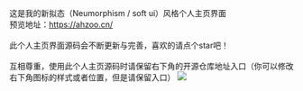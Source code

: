 <!--
 * Ahzoo HomePage
 * (c) Ahzoo
 * Last Update: 2021/2/2
 * Modify by Ahzoo
 * Home Page：ahzoo.cn
 * 此个人界面代码已开源
 * 开源地址：https://github.com/ooahz/homepage
 * 引用请留下此版权，谢谢！
-->

这是我的新拟态（Neumorphism / soft ui）风格个人主页界面</br>
预览地址：https://ahzoo.cn/</br>
<br>
此个人主页界面源码会不断更新与完善，喜欢的请点个star吧！</br></br>
互相尊重，使用此个人主页源码时请保留右下角的开源仓库地址入口（你可以修改右下角图标的样式或者位置，但是请保留入口）
![](https://cdn.jsdelivr.net/gh/ooahz/image/picture/ahzoo.png)
